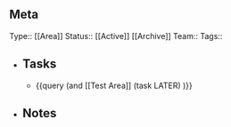 ## Meta
Type:: [[Area]]
Status:: [[Active]] [[Archive]]
Team:: 
Tags::
- ## Tasks
	- {{query (and [[Test Area]] (task LATER) )}}
- ## Notes